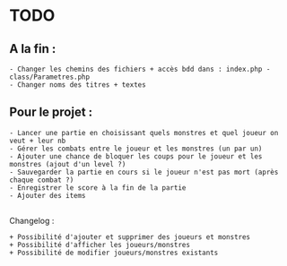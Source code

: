 # TODO


## A la fin :
    - Changer les chemins des fichiers + accès bdd dans : index.php - class/Parametres.php
    - Changer noms des titres + textes

## Pour le projet :
    - Lancer une partie en choisissant quels monstres et quel joueur on veut + leur nb
    - Gérer les combats entre le joueur et les monstres (un par un)
    - Ajouter une chance de bloquer les coups pour le joueur et les monstres (ajout d'un level ?)
    - Sauvegarder la partie en cours si le joueur n'est pas mort (après chaque combat ?)
    - Enregistrer le score à la fin de la partie
    - Ajouter des items



##

Changelog :


    + Possibilité d'ajouter et supprimer des joueurs et monstres
    + Possibilité d'afficher les joueurs/monstres
    + Possibilité de modifier joueurs/monstres existants



